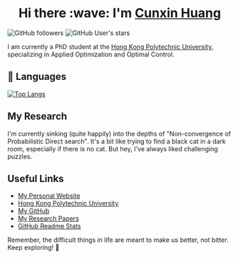 <h1 align="center">
    Hi there :wave: I'm <a href="https://opthuang.github.io/" target="_blank">Cunxin Huang</a>
</h1>


![GitHub followers](https://img.shields.io/github/followers/OptHuang?logo=github&style=for-the-badge)
![GitHub User's stars](https://img.shields.io/github/stars/OptHuang?logo=github&style=for-the-badge)

I am currently a PhD student at the [Hong Kong Polytechnic University](https://www.polyu.edu.hk/), specializing in Applied Optimization and Optimal Control.

## 🌱 Languages

[![Top Langs](https://github-readme-stats.vercel.app/api/top-langs/?username=OptHuang&layout=compact&theme=dracula)](https://github.com/anuraghazra/github-readme-stats)

## My Research

I'm currently sinking (quite happily) into the depths of "Non-convergence of Probabilistic Direct search". It's a bit like trying to find a black cat in a dark room, especially if there is no cat. But hey, I've always liked challenging puzzles.

## Useful Links

- [My Personal Website](https://opthuang.github.io/)
- [Hong Kong Polytechnic University](https://www.polyu.edu.hk/)
- [My GitHub](https://github.com/OptHuang)
- [My Research Papers](https://opthuang.github.io/#papers)
- [GitHub Readme Stats](https://github.com/anuraghazra/github-readme-stats)

Remember, the difficult things in life are meant to make us better, not bitter. Keep exploring! 🚀